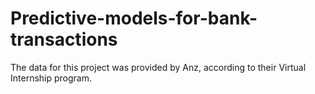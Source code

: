 # Predictive-models-for-bank-transactions

The data for this project was provided by Anz, according to their Virtual Internship program. 
